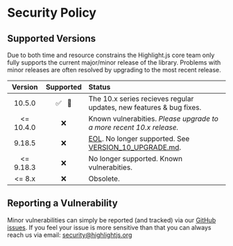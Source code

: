 # Security Policy

## Supported Versions

Due to both time and resource constrains the Highlight.js core team only fully supports the current major/minor release of the library.  Problems with minor releases are often resolved by upgrading to the most recent release.

| Version  | Supported  | Status  |
| :-----:  | :-: | :------ |
| 10.5.0   | :white_check_mark: &nbsp; :closed_lock_with_key: |  The 10.x series recieves regular updates, new features & bug fixes. |
| <= 10.4.0  | :x: | Known vulnerabities.  *Please upgrade to a more recent 10.x release.* |
| 9.18.5   | :x: |  [EOL](https://github.com/highlightjs/highlight.js/issues/2877). No longer supported. See [VERSION_10_UPGRADE.md](https://github.com/highlightjs/highlight.js/blob/master/VERSION_10_UPGRADE.md). |
| <= 9.18.3 | :x: | No longer supported.  Known vulnerabities. |
| <= 8.x    | :x: | Obsolete. |


## Reporting a Vulnerability

Minor vulnerabilities can simply be reported (and tracked) via our [GitHub issues](https://github.com/highlightjs/highlight.js/issues).   If you feel your issue is more sensitive than that you can always reach us via email: [security@highlightjs.org](mailto:security@highlightjs.org)

